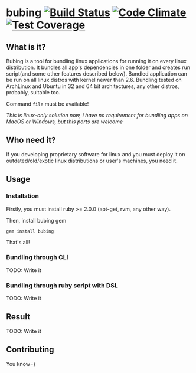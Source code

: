 # bubing [![Build Status](https://travis-ci.org/zhulik/bubing.svg?branch=master)](https://travis-ci.org/zhulik/bubing) [![Code Climate](https://codeclimate.com/github/zhulik/bubing/badges/gpa.svg)](https://codeclimate.com/github/zhulik/bubing) [![Test Coverage](https://codeclimate.com/github/zhulik/bubing/badges/coverage.svg)](https://codeclimate.com/github/zhulik/bubing/coverage)

## What is it?
Bubing is a tool for bundling linux applications for running it on every linux distribution. It bundles all app's
dependencies in one folder and creates run script(and some other features described below). Bundled application can be run on
all linux distros with kernel newer than 2.6. Bundling tested on ArchLinux and Ubuntu in 32 and 64 bit architectures,
any other distros, probably, suitable too.

Command `file` must be available!

*This is linux-only solution now, i have no requirement for bundling apps on MacOS or Windows, but this ports are welcome*

## Who need it?
If you developing proprietary software for linux and you must deploy it on outdated/old/exotic linux distributions or user's
machines, you need it.

## Usage

### Installation
Firstly, you must install ruby >= 2.0.0 (apt-get, rvm, any other way).

Then, install bubing gem

`gem install bubing`

That's all!

### Bundling through CLI

TODO: Write it

### Bundling through ruby script with DSL

TODO: Write it

## Result

TODO: Write it

## Contributing

You know=)

